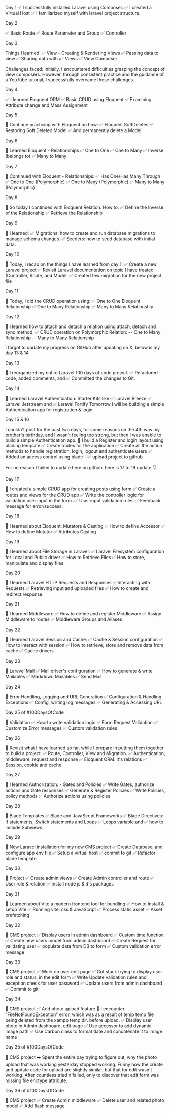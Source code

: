 Day 1
 ✅ I successfully installed Laravel using Composer.
 ✅ I created a Virtual Host
 ✅ I familiarized myself with laravel project structure.

Day 2

✅ Basic Route 
✅ Route Parameter and Group 
✅ Controller

Day 3

Things I learned:
✅ View - Creating & Rendering Views
✅ Passing data to view
✅ Sharing data with all Views
✅ View Composer

Challenges faced:
Initially, I encountered difficulties grasping the concept of view composers. However, through consistent practice and the guidance of a YouTube tutorial, I successfully overcame these challenges.

Day 4

✅ I learned Eloquent ORM
✅ Basic CRUD using Eloquent 
✅ Examining Attribute change and Mass Assignment

Day 5

🚀 Continue practicing with Eloquent on how:
✅ Eloquent SoftDeletes
✅ Restoring Soft Deleted Model
✅ And permanently delete a Model


Day 6

🚀 Learned Eloquent - Relationships
✅ One to One
✅ One to Many
✅ Inverse (belongs to)
✅ Many to Many


Day 7

🚀 Continued with Eloquent - Relationships:
✅ Has One/Has Many Through
✅ One to One (Polymorphic) 
✅ One to Many (Polymorphic)
✅ Many to Many (Polymorphic)


Day 8

🚀 So today I continued with Eloquent Relation.
How to:
✅ Define the Inverse of the Relationship
✅ Retrieve the Relationship


Day 9

🚀 I learned:
✅ Migrations: how to create and run database migrations to manage schema changes.
✅ Seeders: how to seed database with initial data.


Day 10

🚀 Today, I recap on the things I have learned from day 1:
✅ Create a new Laravel project
✅ Revisit  Laravel documentation on topic I have treated (Controller, Route, and Model. 
✅ Created few migration for the new project file


Day 11

🚀 Today, I did the CRUD operation using:
✅ One to One Eloquent Relationship
✅ One to Many Relationship
✅ Many to Many Relationship 


Day 12

🚀 I learned how to attach and detach a relation using attach, detach and sync method.
✅ CRUD operation on Polymorphic Relation:
-- One to Many Relationship
-- Many to Many Relationship


I forgot to update my progress on GitHub after updating on X,
below is my day 13 & 14


Day 13

🚀 I reorganized my entire Laravel 100 days of code project.
✅ Refactored code, added comments, and 
✅ Committed the changes to Git.


Day 14

🚀 Learned Laravel Authentication: Starter Kits like
✅ Laravel Breeze
✅ Laravel Jetstream and 
✅ Laravel Fortify
Tomorrow I will be building a simple Authentication app for registration & login


Day 15 & 16 

I couldn't post for the past two days, for some reasons on the 4th was my brother's birthday, and I wasn't feeling too strong, but then I was enable to build a simple Authentication app.
🚀 I build a Register and login layout using blading template
✅ Create routes for the application 
✅ Create all the action methods to handle registration, login, logout and authenticate users
✅ Added an access control using blade - 
✅ upload project to github


For no reason I failed to update here on github, here is 17 to 19 update.👇

Day 17

🚀 I created a simple CRUD app for creating posts using form
✅ Create a routes and views for the CRUD app 
✅ Write the controller logic for validation user input in the form.
✅ User input validation rules
✅ Feedback message for error/success.


Day 18

🚀 I learned about Eloquent: Mutators & Casting 
✅ How to define Accessor
✅ How to define Mutator
✅ Attributes Casting


Day 19

🚀 I learned about File Storage in Laravel:
✅ Laravel Filesystem configuration for Local and Public driver
✅ How to Retrieve Files
✅ How to store, manipulate and display files


Day 20

🚀 I learned Laravel HTTP Requests and Responses
✅ Interacting with Requests
✅ Retrieving input and uploaded files
✅ How to create and redirect response.


Day 21

🚀 I learned Middleware
✅ How to define and register Middleware 
✅ Assign Middleware to routes
✅ Middleware Groups and Aliases


Day 22

🚀 I learned Laravel Session and Cache:
✅ Cache & Session configuration 
✅ How to interact with session
✅ How to retrieve, store and remove data from cache
✅ Cache drivers


Day 23

🚀 Laravel Mail
✅ Mail driver's configuration 
✅ How to generate & write Mailables
✅ Markdown Mailables
✅ Send Mail

Day 24

🚀 Error Handling, Logging and URL Generation 
✅ Configuration & Handling Exceptions 
✅ Config, writing log messages 
✅ Generating & Accessing URL

Day 25 of #100DaysOfCode

🚀 Validation 
✅ How to write validation logic
✅ Form Request Validation
✅ Customize Error messages 
✅ Custom validation rules

Day 26

🚀 Revisit what I have learned so far, while I prepare in putting them together to build a project.
✅ Route, Controller, View and Migration.
✅ Authentication, middleware, request and response
✅ Eloquent ORM: it's relations
✅ Session, cookie and cache

Day 27

🚀 I learned Authorization: - Gates and Policies
✅ Write Gates, authorize actions and Gate responses
✅ Generate & Register Policies
✅ Write Policies, policy methods
✅ Authorize actions using policies

Day 28

🚀 Blade Templates 
✅ Blade and JavaScript Frameworks
✅ Blade Directives: If statements, Switch statements and Loops
✅ Loops variable and
✅ how to include Subviews

Day 29

🚀 New Laravel installation for my new CMS project
✅ Create Database, and configure app env file
✅ Setup a virtual host
✅ commit to git
✅ Refactor blade template

Day 30

🚀 Project 
✅ Create admin views
✅ Create Admin controller and route
✅ User role & relation
✅ Install node js & it's packages

Day 31

🚀 Learned about Vite a modern frontend tool for bundling 
✅ How to Install & setup Vite
✅ Running vite: css & JavaScript 
✅ Process static asset 
✅ Asset prefetching

Day 32

🚀 CMS project
✅ Display users in admin dashboard
✅ Custom time function
✅ Create new users model from admin dashboard 
✅ Create Request for validating user
✅ populate data from DB to form
✅ Custom validation error message

Day 33

🚀 CMS project
✅ Work on user edit page
✅ Got stuck trying to display user role and status, in the edit form
✅ Write Update validation rules and exception check for user password 
✅ Update users from admin dashboard
✅ Commit to git

Day 34

🚀 CMS project
✅ Add photo upload feature
🎯 I encounter "FileNotFoundException" error, which was as a result of temp temp file being deleted from the xampp temp dir. before upload.
✅ Display user photo in Admin dashboard, edit page 
✅ Use accessor to add dynamic image path
✅ Use Carbon class to format date and concatenate it to image name

Day 35 of #100DaysOfCode

🚀 CMS project
➡️ Spent the entire day trying to figure out, why the photo upload that was working yesterday stopped working. Funny how the create and update code for upload are slightly similar, but that for edit wasn't working.
After countless tried n failed, only to discover that edit form was missing file enctype attribute.


Day 36 of #100DaysOfCode

🚀 CMS project
✅ Create Admin middleware
✅ Delete user and related photo model
✅ Add flash message

